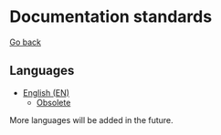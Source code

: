 # Documentation standards

[Go back](../README.md)

## Languages

- [English (EN)](EN.md)
  - [Obsolete](Obsolete/EN.md)

More languages will be added in the future.
